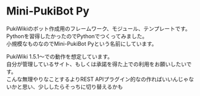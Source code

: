 # Mini-PukiBot Py
PukiWikiのボット作成用のフレームワーク、モジュール、テンプレートです。<br />
Pythonを習得したかったのでPythonでつくってみました。<br />
小規模なものなのでMini-PukiBot Pyという名前にしています。

PukiWiki 1.5.1～での動作を想定しています。<br />
自分が管理しているサイト、もしくは承諾を得た上での利用をお願いしたいです。<br />
こんな無理やりなことするよりREST APIプラグイン的なの作ればいいんじゃないかと思い、少ししたらそっちに切り替えるかも<br />
